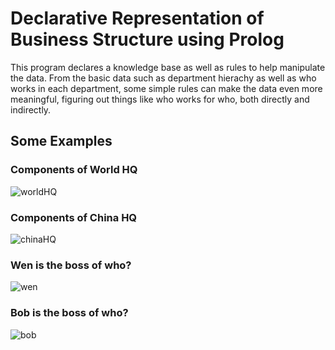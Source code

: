 # Declarative Representation of Business Structure using Prolog

This program declares a knowledge base as well as rules to help manipulate the data. From the basic data such as department hierachy as well as who works in each department, some simple rules can make the data even more meaningful, figuring out things like who works for who, both directly and indirectly.

## Some Examples

### Components of World HQ
![worldHQ](https://i.imgur.com/kWxoqLu.jpg "worldHQ")

### Components of China HQ
![chinaHQ](https://i.imgur.com/FVsTlPh.jpg "chinaHQ")

### Wen is the boss of who?
![wen](https://i.imgur.com/nDNJtlX.jpg "wen")

### Bob is the boss of who?
![bob](https://i.imgur.com/OGwMf6B.jpg "bob")